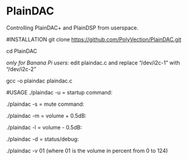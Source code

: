 # PlainDAC
Controlling PlainDAC+ and PlainDSP from userspace.

#INSTALLATION
git clone https://github.com/PolyVection/PlainDAC.git

cd PlainDAC

*only for Banana Pi users*: 
edit plaindac.c and replace “/dev/i2c-1” with “/dev/i2c-2”

gcc -o plaindac plaindac.c

#USAGE
./plaindac -u = startup command:    

./plaindac -s = mute command:       

./plaindac -m = volume + 0.5dB:     

./plaindac -l = volume - 0.5dB:     

./plaindac -d = status/debug:       

./plaindac -v 01 (where 01 is the volume in percent from 0 to 124) 
